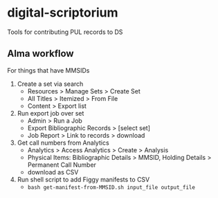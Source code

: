 # digital-scriptorium
Tools for contributing PUL records to DS

## Alma workflow
For things that have MMSIDs
1. Create a set via search
   - Resources > Manage Sets > Create Set
   - All Titles > Itemized > From File
   - Content > Export list
3. Run export job over set
   - Admin > Run a Job
   - Export Bibliographic Records > [select set]
   - Job Report > Link to records > download
4. Get call numbers from Analytics
   - Analytics > Access Analytics > Create > Analysis
   - Physical Items: Bibliographic Details > MMSID, Holding Details > Permanent Call Number
   - download as CSV
5. Run shell script to add Figgy manifests to CSV
   - `bash get-manifest-from-MMSID.sh input_file output_file`
